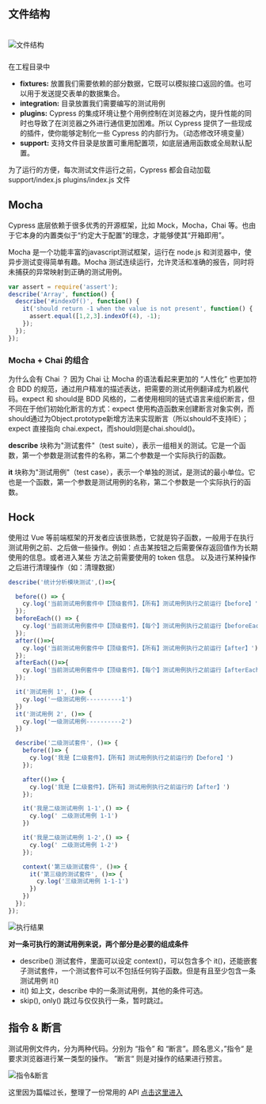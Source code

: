 ## 文件结构
<img :src="$withBase('/imgs/structure.png')" alt="文件结构" style="margin:20px 0 10px 0" />

在工程目录中
- <b>fixtures:</b> 放置我们需要依赖的部分数据，它既可以模拟接口返回的值。也可以用于发送提交表单的数据集合。
- <b>integration:</b> 目录放置我们需要编写的测试用例
- <b>plugins:</b> Cypress 的集成环境让整个用例控制在浏览器之内，提升性能的同时也导致了在浏览器之外进行通信更加困难。所以
Cypress 提供了一些现成的插件，使你能够定制化一些 Cypress 的内部行为。（动态修改环境变量）
- <b>support:</b> 支持文件目录是放置可重用配置项，如底层通用函数或全局默认配置。

为了运行的方便，每次测试文件运行之前，Cypress 都会自动加载 support/index.js plugins/index.js 文件

## Mocha
Cypress 底层依赖于很多优秀的开源框架，比如 Mock，Mocha，Chai 等。也由于它本身的内置类似于“约定大于配置”的理念，才能够使其“开箱即用”。

Mocha 是一个功能丰富的javascript测试框架，运行在 node.js 和浏览器中，使异步测试变得简单有趣。Mocha 测试连续运行，允许灵活和准确的报告，同时将未捕获的异常映射到正确的测试用例。
```javascript
var assert = require('assert');
describe('Array', function() {
  describe('#indexOf()', function() {
    it('should return -1 when the value is not present', function() {
      assert.equal([1,2,3].indexOf(4), -1);
    });
  });
});
```
### Mocha + Chai 的组合
为什么会有 Chai ？ 因为 Chai 让 Mocha 的语法看起来更加的 “人性化” 也更加符合 BDD 的规范，通过用户精准的描述表达，把需要的测试用例翻译成为机器代码。expect 和 should是 BDD 风格的，二者使用相同的链式语言来组织断言，但不同在于他们初始化断言的方式：expect 使用构造函数来创建断言对象实例，而should通过为Object.prototype新增方法来实现断言（所以should不支持IE）；expect 直接指向 chai.expect，而should则是chai.should()。


<b>describe</b> 块称为"测试套件"（test suite），表示一组相关的测试。它是一个函数，第一个参数是测试套件的名称，第二个参数是一个实际执行的函数。

<b>it</b> 块称为"测试用例"（test case），表示一个单独的测试，是测试的最小单位。它也是一个函数，第一个参数是测试用例的名称，第二个参数是一个实际执行的函数。

## Hock
使用过 Vue 等前端框架的开发者应该很熟悉，它就是钩子函数，一般用于在执行测试用例之前、之后做一些操作。例如：点击某按钮之后需要保存返回值作为长期使用的信息。或者进入某些
方法之前需要使用的 token 信息。 以及进行某种操作之后进行清理操作（如：清理数据）

```javascript
describe('统计分析模块测试',()=>{

  before(() => {
    cy.log('当前测试用例套件中【顶级套件】，【所有】测试用例执行之前运行【before】');
  });
  beforeEach(() => {
    cy.log('当前测试用例套件中【顶级套件】，【每个】测试用例执行之前运行【beforeEach】');
  });
  after(()=>{
    cy.log('当前测试用例套件中【顶级套件】，【所有】测试用例执行之前运行【after】');
  });
  afterEach(()=>{
    cy.log('当前测试用例套件中【顶级套件】，【每个】测试用例执行之前运行【afterEach】');
  });

  it('测试用例 1', ()=> {
    cy.log('一级测试用例----------1')
  })
  it('测试用例 2', ()=> {
    cy.log('一级测试用例----------2')
  })

  describe('二级测试套件', ()=> {
    before(()=> {
      cy.log('我是【二级套件】，【所有】测试用例执行之前运行的【before】')
    });

    after(()=> {
      cy.log('我是【二级套件】，【所有】测试用例执行之前运行的【after】')
    });

    it('我是二级测试用例 1-1',() => {
      cy.log(' 二级测试用例 1-1')
    })

    it('我是二级测试用例 1-2',() => {
      cy.log(' 二级测试用例 1-2')
    });

    context('第三级测试套件', ()=> {
      it('第三级的测试套件', ()=> {
        cy.log('三级测试用例 1-1-1')
      })
    })
  });
});
```
<img :src="$withBase('/imgs/results.jpg')" alt="执行结果">

<b>对一条可执行的测试用例来说，两个部分是必要的组成条件</b>
- describe() 测试套件，里面可以设定 context()，可以包含多个 it()，还能嵌套子测试套件，一个测试套件可以不包括任何钩子函数。但是有且至少包含一条测试用例 it()
- it() 如上文，describe 中的一条测试用例，其他的条件可选。
- skip(), only() 跳过与仅仅执行一条，暂时跳过。

## 指令 & 断言
测试用例文件内，分为两种代码。分别为 “指令” 和 “断言”。顾名思义，”指令“ 是要求浏览器进行某一类型的操作。 ”断言“ 则是对操作的结果进行预言。

<img :src="$withBase('/imgs/assert.png')" alt="指令&断言">

这里因为篇幅过长，整理了一份常用的 API [点击这里进入](/guide/API) 